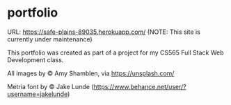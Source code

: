 # portfolio

URL: https://safe-plains-89035.herokuapp.com/ (NOTE: This site is currently under maintenance)

This portfolio was created as part of a project for my CS565 Full Stack Web Development class. 

All images by &copy; Amy Shamblen, via https://unsplash.com/

Metria font by &copy; Jake Lunde (https://www.behance.net/user/?username=jakelunde)
